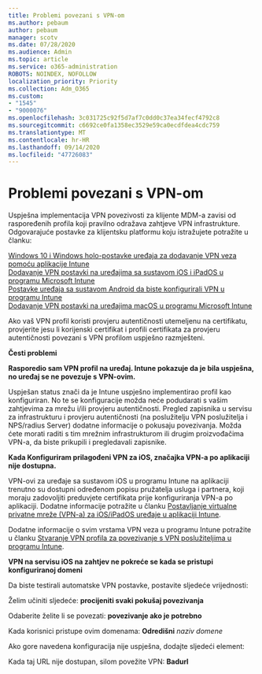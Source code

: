 ```yaml
---
title: Problemi povezani s VPN-om
ms.author: pebaum
author: pebaum
manager: scotv
ms.date: 07/28/2020
ms.audience: Admin
ms.topic: article
ms.service: o365-administration
ROBOTS: NOINDEX, NOFOLLOW
localization_priority: Priority
ms.collection: Adm_O365
ms.custom:
- "1545"
- "9000076"
ms.openlocfilehash: 3c031725c92f5d7af7c0dd0c37ea34fecf4792c8
ms.sourcegitcommit: c6692ce0fa1358ec3529e59ca0ecdfdea4cdc759
ms.translationtype: MT
ms.contentlocale: hr-HR
ms.lasthandoff: 09/14/2020
ms.locfileid: "47726083"
---
```

# <a name="vpn-related-issues"></a>Problemi povezani s VPN-om

Uspješna implementacija VPN povezivosti za klijente MDM-a zavisi od raspoređenih profila koji pravilno odražava zahtjeve VPN infrastrukture. Odgovarajuće postavke za klijentsku platformu koju istražujete potražite u članku: 

[Windows 10 i Windows holo-postavke uređaja za dodavanje VPN veza pomoću aplikacije Intune](https://docs.microsoft.com/intune/vpn-settings-windows-10)  
[Dodavanje VPN postavki na uređajima sa sustavom iOS i iPadOS u programu Microsoft Intune](https://docs.microsoft.com/intune/vpn-settings-ios)  
[Postavke uređaja sa sustavom Android da biste konfigurirali VPN u programu Intune](https://docs.microsoft.com/intune/vpn-settings-android)  
[Dodavanje VPN postavki na uređajima macOS u programu Microsoft Intune](https://docs.microsoft.com/mem/intune/configuration/vpn-settings-macos)

Ako vaš VPN profil koristi provjeru autentičnosti utemeljenu na certifikatu, provjerite jesu li korijenski certifikat i profili certifikata za provjeru autentičnosti povezani s VPN profilom uspješno razmješteni.

**Česti problemi**

**Rasporedio sam VPN profil na uređaj. Intune pokazuje da je bila uspješna, no uređaj se ne povezuje s VPN-ovim.**

Uspješan status znači da je Intune uspješno implementirao profil kao konfiguriran. No te se konfiguracije možda neće podudarati s vašim zahtjevima za mrežu i/ili provjeru autentičnosti. Pregled zapisnika u servisu za infrastrukturu i provjeru autentičnosti (na poslužitelju VPN poslužitelja i NPS/radius Server) dodatne informacije o pokusaju povezivanja. Možda ćete morati raditi s tim mrežnim infrastrukturom ili drugim proizvođačima VPN-a, da biste prikupili i pregledavali zapisnike.

**Kada Konfiguriram prilagođeni VPN za iOS, značajka VPN-a po aplikaciji nije dostupna.**

VPN-ovi za uređaje sa sustavom iOS u programu Intune na aplikaciji trenutno su dostupni određenom popisu pružatelja usluga i partnera, koji moraju zadovoljiti preduvjete certifikata prije konfiguriranja VPN-a po aplikaciji. Dodatne informacije potražite u članku [Postavljanje virtualne privatne mreže (VPN-a) za iOS/iPadOS uređaje u aplikaciji Intune](https://docs.microsoft.com/intune/vpn-setting-configure-per-app). 

Dodatne informacije o svim vrstama VPN veza u programu Intune potražite u članku [Stvaranje VPN profila za povezivanje s VPN poslužiteljima u programu Intune](https://docs.microsoft.com/intune/vpn-settings-configure).  

**VPN na servisu iOS na zahtjev ne pokreće se kada se pristupi konfiguriranoj domeni**

Da biste testirali automatske VPN postavke, postavite sljedeće vrijednosti:

Želim učiniti sljedeće: **procijeniti svaki pokušaj povezivanja** 

Odaberite želite li se povezati: **povezivanje ako je potrebno**

Kada korisnici pristupe ovim domenama: **Odredišni** *naziv domene*

Ako gore navedena konfiguracija nije uspješna, dodajte sljedeći element:

Kada taj URL nije dostupan, silom povežite VPN: **Badurl**